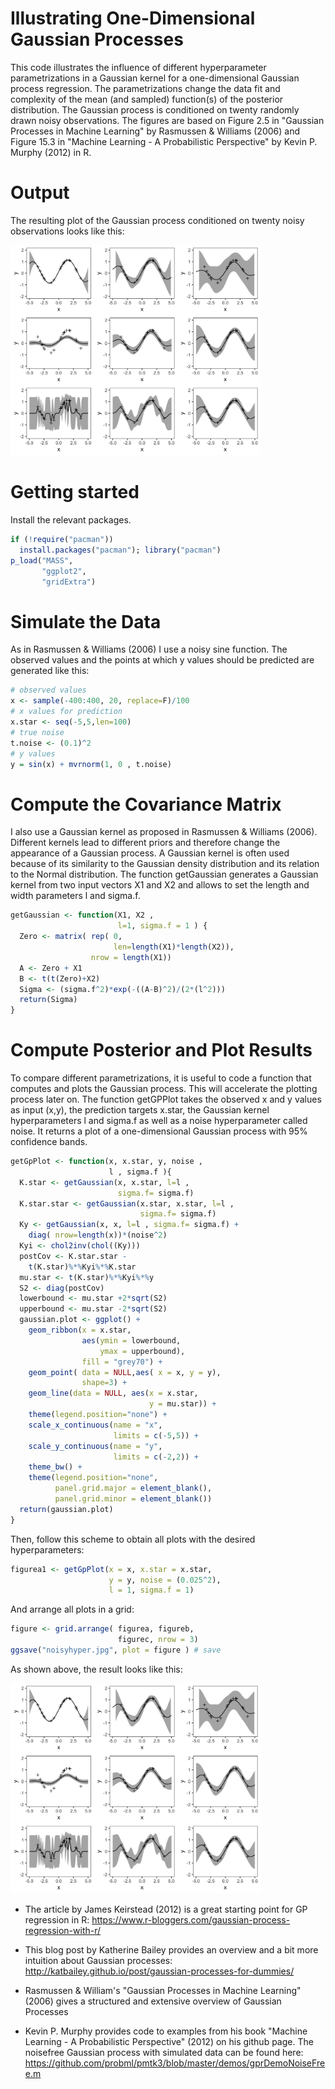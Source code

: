 # Illustrating One-Dimensional Gaussian Processes

This code illustrates the influence of different hyperparameter parametrizations in a Gaussian kernel for a one-dimensional Gaussian process regression. The parametrizations change the data fit and complexity of the mean (and sampled) function(s) of the posterior distribution.
The Gaussian process is conditioned on twenty randomly drawn noisy observations.
The figures are based on Figure 2.5 in "Gaussian Processes in Machine Learning" by Rasmussen & Williams (2006) and Figure 15.3 in "Machine Learning - A Probabilistic Perspective" by Kevin P. Murphy (2012) in R.

# Output

The resulting plot of the Gaussian process conditioned on twenty noisy observations looks like this:

<img src="noisyhyper.jpg" width="400"> 


# Getting started
Install the relevant packages.
```r
if (!require("pacman")) 
  install.packages("pacman"); library("pacman") 
p_load("MASS", 
       "ggplot2", 
       "gridExtra")
```

# Simulate the Data
As in Rasmussen & Williams (2006) I use a noisy sine function. The observed values and the points at which y values should be predicted are generated like this:
```r
# observed values
x <- sample(-400:400, 20, replace=F)/100
# x values for prediction 
x.star <- seq(-5,5,len=100) 
# true noise
t.noise <- (0.1)^2
# y values
y = sin(x) + mvrnorm(1, 0 , t.noise) 
```
# Compute the Covariance Matrix
I also use a Gaussian kernel as proposed in Rasmussen & Williams (2006). Different kernels lead to different priors and therefore change the appearance of a Gaussian process. A Gaussian kernel is often used because of its similarity to the Gaussian density distribution and its relation to the Normal distribution. The function getGaussian generates a Gaussian kernel from two input vectors X1 and X2 and allows to set the length and width parameters l and sigma.f.
```r
getGaussian <- function(X1, X2 ,
                        l=1, sigma.f = 1 ) {
  Zero <- matrix( rep( 0, 
                       len=length(X1)*length(X2)), 
                  nrow = length(X1))
  A <- Zero + X1
  B <- t(t(Zero)+X2)
  Sigma <- (sigma.f^2)*exp(-((A-B)^2)/(2*(l^2)))
  return(Sigma)
}
```
# Compute Posterior and Plot Results
To compare different parametrizations, it is useful to code a function that computes and plots the Gaussian process. This will accelerate the plotting process later on. The function getGPPlot takes the observed x and y values as input (x,y), the prediction targets x.star, the Gaussian kernel hyperparameters l and sigma.f as well as a noise hyperparameter called noise.
It returns a plot of a one-dimensional Gaussian process with 95% confidence bands.
```r
getGpPlot <- function(x, x.star, y, noise , 
                      l , sigma.f ){
  K.star <- getGaussian(x, x.star, l=l , 
                        sigma.f= sigma.f) 
  K.star.star <- getGaussian(x.star, x.star, l=l , 
                             sigma.f= sigma.f) 
  Ky <- getGaussian(x, x, l=l , sigma.f= sigma.f) + 
    diag( nrow=length(x))*(noise^2)
  Kyi <- chol2inv(chol((Ky)))
  postCov <- K.star.star - 
    t(K.star)%*%Kyi%*%K.star
  mu.star <- t(K.star)%*%Kyi%*%y
  S2 <- diag(postCov)
  lowerbound <- mu.star +2*sqrt(S2)
  upperbound <- mu.star -2*sqrt(S2)
  gaussian.plot <- ggplot() + 
    geom_ribbon(x = x.star, 
                aes(ymin = lowerbound, 
                    ymax = upperbound), 
                fill = "grey70") +
    geom_point( data = NULL,aes( x = x, y = y), 
                shape=3) +
    geom_line(data = NULL, aes(x = x.star, 
                               y = mu.star)) +
    theme(legend.position="none") + 
    scale_x_continuous(name = "x", 
                       limits = c(-5,5)) +
    scale_y_continuous(name = "y", 
                       limits = c(-2,2)) +
    theme_bw() +
    theme(legend.position="none", 
          panel.grid.major = element_blank(), 
          panel.grid.minor = element_blank())
  return(gaussian.plot)
}
```

Then, follow this scheme to obtain all plots with the desired hyperparameters:
```r
figurea1 <- getGpPlot(x = x, x.star = x.star, 
                      y = y, noise = (0.025^2),  
                      l = 1, sigma.f = 1)
```
And arrange all plots in a grid:
```r
figure <- grid.arrange( figurea, figureb, 
                        figurec, nrow = 3)
ggsave("noisyhyper.jpg", plot = figure ) # save
```
As shown above, the result looks like this:

<img src="noisyhyper.jpg" width="400"> 

- The article by James Keirstead (2012) is a great starting point for GP regression in R: 
https://www.r-bloggers.com/gaussian-process-regression-with-r/ 

- This blog post by Katherine Bailey provides an overview and a bit more intuition about Gaussian processes: 
http://katbailey.github.io/post/gaussian-processes-for-dummies/

- Rasmussen \& William's "Gaussian Processes in Machine Learning" (2006) gives a structured and extensive overview of Gaussian Processes

- Kevin P. Murphy provides code to examples from his book "Machine Learning - A Probabilistic Perspective" (2012) on his github page. The noisefree Gaussian process with simulated data can be found here: 
https://github.com/probml/pmtk3/blob/master/demos/gprDemoNoiseFree.m
